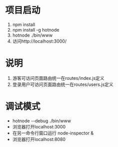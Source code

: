 # 项目启动
1. npm install
2. npm install -g hotnode
3. hotnode ./bin/www
4. 访问http://localhost:3000/

# 说明
1. 游客可访问页面路由统一在routes/index.js定义
2. 登录用户可访问页面路由统一在routes/users.js定义

# 调试模式
- hotnode --debug ./bin/www
- 浏览器打开localhost:3000
- 在另一命令行窗口运行 node-inspector &
- 浏览器打开localhost:8080